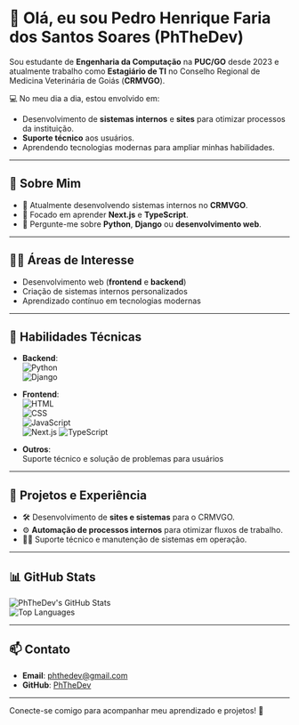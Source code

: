 # 👋 Olá, eu sou **Pedro Henrique Faria dos Santos Soares** (PhTheDev)  

Sou estudante de **Engenharia da Computação** na **PUC/GO** desde 2023 e atualmente trabalho como **Estagiário de TI** no Conselho Regional de Medicina Veterinária de Goiás (**CRMVGO**).  

💻 No meu dia a dia, estou envolvido em:  
- Desenvolvimento de **sistemas internos** e **sites** para otimizar processos da instituição.  
- **Suporte técnico** aos usuários.  
- Aprendendo tecnologias modernas para ampliar minhas habilidades.  

---

## 🌟 **Sobre Mim**
- 🔭 Atualmente desenvolvendo sistemas internos no **CRMVGO**.  
- 🌱 Focado em aprender **Next.js** e **TypeScript**.  
- 💬 Pergunte-me sobre **Python**, **Django** ou **desenvolvimento web**.   

---

## 👨‍💻 **Áreas de Interesse**
- Desenvolvimento web (**frontend** e **backend**)  
- Criação de sistemas internos personalizados  
- Aprendizado contínuo em tecnologias modernas  

---

## 🔧 **Habilidades Técnicas**
- **Backend**:  
  ![Python](https://img.shields.io/badge/-Python-3776AB?style=flat&logo=python&logoColor=white)  
  ![Django](https://img.shields.io/badge/-Django-092E20?style=flat&logo=django&logoColor=white)  

- **Frontend**:  
  ![HTML](https://img.shields.io/badge/-HTML5-E34F26?style=flat&logo=html5&logoColor=white)  
  ![CSS](https://img.shields.io/badge/-CSS3-1572B6?style=flat&logo=css3&logoColor=white)  
  ![JavaScript](https://img.shields.io/badge/-JavaScript-F7DF1E?style=flat&logo=javascript&logoColor=black)  
  ![Next.js](https://img.shields.io/badge/-Next.js-000000?style=flat&logo=next.js&logoColor=white)
  ![TypeScript](https://img.shields.io/badge/-TypeScript-007ACC?style=flat&logo=typescript&logoColor=white)  

- **Outros**:  
  Suporte técnico e solução de problemas para usuários  

---

## 🚀 **Projetos e Experiência**
- 🛠 Desenvolvimento de **sites e sistemas** para o CRMVGO.  
- ⚙️ **Automação de processos internos** para otimizar fluxos de trabalho.  
- 👨‍🔧 Suporte técnico e manutenção de sistemas em operação.  

---

## 📊 **GitHub Stats**

![PhTheDev's GitHub Stats](https://github-readme-stats.vercel.app/api?username=PhTheDev&show_icons=true&theme=radical)  
![Top Languages](https://github-readme-stats.vercel.app/api/top-langs/?username=PhTheDev&layout=compact&theme=radical)

---

## 📫 **Contato**
- **Email**: [phthedev@gmail.com](mailto:phthedev@gmail.com)  
- **GitHub**: [PhTheDev](https://github.com/PhTheDev)

---

Conecte-se comigo para acompanhar meu aprendizado e projetos! 🚀
